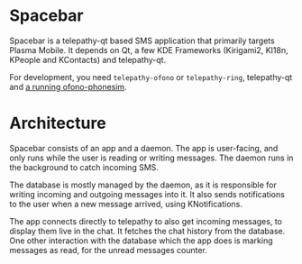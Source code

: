 # Spacebar

Spacebar is a telepathy-qt based SMS application that primarily targets Plasma Mobile.
It depends on Qt, a few KDE Frameworks (Kirigami2, KI18n, KPeople and KContacts) and telepathy-qt.

For development, you need `telepathy-ofono` or `telepathy-ring`, telepathy-qt and [a running ofono-phonesim](https://docs.plasma-mobile.org/Ofono.html).

# Architecture

Spacebar consists of an app and a daemon.
The app is user-facing, and only runs while the user is reading or writing messages. The daemon runs in the background to catch incoming SMS.

The database is mostly managed by the daemon, as it is responsible for writing incoming and outgoing messages into it.
It also sends notifications to the user when a new message arrived, using KNotifications.

The app connects directly to telepathy to also get incoming messages, to display them live in the chat. It fetches the chat history from the database.
One other interaction with the database which the app does is marking messages as read, for the unread messages counter.
